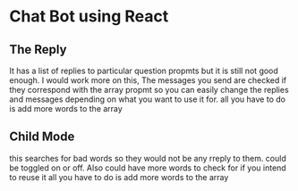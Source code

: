 # Chat Bot using React

## The Reply
It has a list of replies to particular question propmts but it is still not good enough. I would work more on this, The messages you send are checked if they correspond with the array propmt so you can easily change the replies and messages depending on what you want to use it for. all you have to do is add more words to the array

## Child Mode 
this searches for bad words so they would not be any rreply to them. could be toggled on or off. Also could have more words to check for if you intend to reuse it all you have to do is add more words to the array
